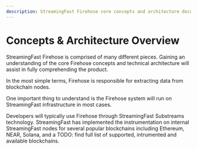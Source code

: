```yaml
---
description: StreamingFast Firehose core concepts and architecture documentation overview
---
```


# Concepts & Architecture Overview

StreamingFast Firehose is comprised of many different pieces. Gaining an understanding of the core Firehose concepts and technical architecture will assist in fully comprehending the product.

In the most simple terms, Firehose is responsible for extracting data from blockchain nodes.

One important thing to understand is the Firehose system will run on StreamingFast infrastructure in most cases.&#x20;

Developers will typically use Firehose through StreamingFast Substreams technology. StreamingFast has implemented the instrumentation on internal StreamingFast nodes for several popular blockchains including Ethereum, NEAR, Solana, and a TODO: find full list of supported, intrumented and available blockchains.&#x20;
